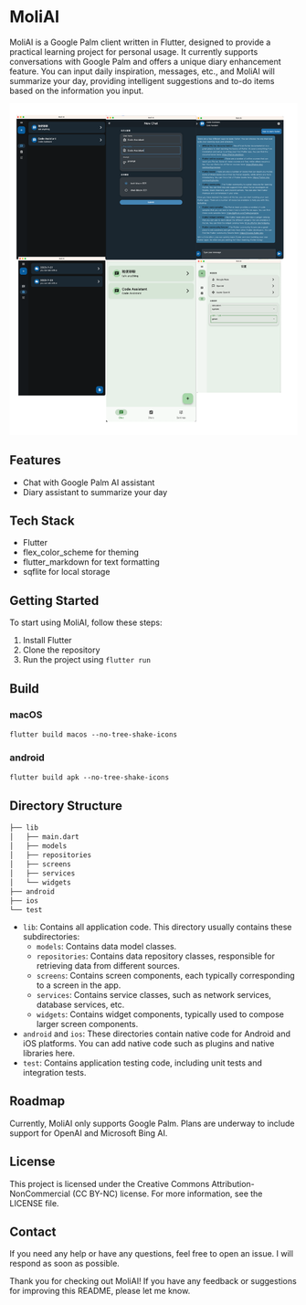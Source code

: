 # MoliAI

MoliAI is a Google Palm client written in Flutter, designed to provide a practical learning project for personal usage. It currently supports conversations with Google Palm and offers a unique diary enhancement feature. You can input daily inspiration, messages, etc., and MoliAI will summarize your day, providing intelligent suggestions and to-do items based on the information you input.


![MoliAI Screenshot](assets/screenshots/pages.png) 


## Features

- Chat with Google Palm AI assistant
- Diary assistant to summarize your day

## Tech Stack

- Flutter
- flex_color_scheme for theming
- flutter_markdown for text formatting
- sqflite for local storage

## Getting Started

To start using MoliAI, follow these steps:

1. Install Flutter
2. Clone the repository
3. Run the project using `flutter run`

## Build

### macOS

```
flutter build macos --no-tree-shake-icons
```
### android

```
flutter build apk --no-tree-shake-icons
```

## Directory Structure

```
├── lib
│   ├── main.dart
│   ├── models
│   ├── repositories
│   ├── screens
│   ├── services
│   └── widgets
├── android
├── ios
└── test
```

- `lib`: Contains all application code. This directory usually contains these subdirectories:
    - `models`: Contains data model classes.
    - `repositories`: Contains data repository classes, responsible for retrieving data from different sources.
    - `screens`: Contains screen components, each typically corresponding to a screen in the app.
    - `services`: Contains service classes, such as network services, database services, etc.
    - `widgets`: Contains widget components, typically used to compose larger screen components.
- `android` and `ios`: These directories contain native code for Android and iOS platforms. You can add native code such as plugins and native libraries here.
- `test`: Contains application testing code, including unit tests and integration tests.

## Roadmap

Currently, MoliAI only supports Google Palm. Plans are underway to include support for OpenAI and Microsoft Bing AI.

## License

This project is licensed under the Creative Commons Attribution-NonCommercial (CC BY-NC) license. For more information, see the LICENSE file.

## Contact

If you need any help or have any questions, feel free to open an issue. I will respond as soon as possible.

Thank you for checking out MoliAI! If you have any feedback or suggestions for improving this README, please let me know.

